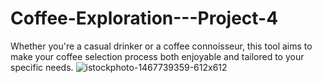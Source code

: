# Coffee-Exploration---Project-4
Whether you're a casual drinker or a coffee connoisseur, this tool aims to make your coffee selection process both enjoyable and tailored to your specific needs.
![istockphoto-1467739359-612x612](https://github.com/user-attachments/assets/07b6ed75-a47f-4ccc-98c9-71dc4500d0ae)
